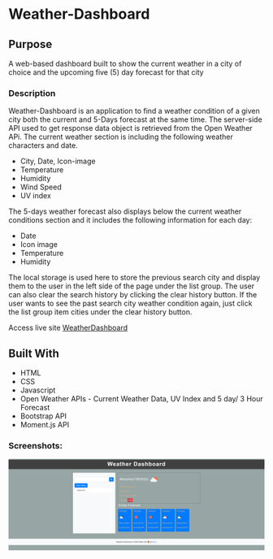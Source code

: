 # Weather-Dashboard

## Purpose
A web-based dashboard built to show the current weather in a city of choice and the upcoming five (5) day forecast for that city

### Description
Weather-Dashboard is an application to find a weather condition of a given city both the current and 5-Days forecast at the same time.
The server-side API used to get response data object is retrieved from the Open Weather APi.
The current weather section is including the following weather characters and date.

- City, Date, Icon-image
- Temperature
- Humidity
- Wind Speed
- UV index

The 5-days weather forecast also displays below the current weather conditions section and it includes the following information for each day:

- Date
- Icon image
- Temperature
- Humidity

The local storage is used here to store the previous search city and display them to the user in the left side of the page under the list group. The user can also clear the search history by clicking the clear history button.
If the user wants to see the past search city weather condition again, just click the list group item cities under the clear history button.

Access live site [WeatherDashboard](https://donl44.github.io/weather-dashboard/)

## Built With
* HTML
* CSS
* Javascript
* Open Weather APIs - Current Weather Data, UV Index and 5 day/ 3 Hour Forecast
* Bootstrap API
* Moment.js API

### Screenshots:

![ScreenShot](https://raw.githubusercontent.com/DonL44/weather-dashboard/develop/assets/images/weather-dashboard.png)
